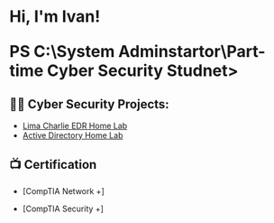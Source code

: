 <h1>Hi, I'm Ivan! <br/>
  
<b>PS C:\System Adminstartor\Part-time Cyber Security Studnet> </b>

<h2>👨‍💻 Cyber Security Projects:</h2>

- [Lima Charlie EDR Home Lab](https://github.com/IvanMed1002/IDS-IPSwithLimaCharlie)
- [Active Directory Home Lab](https://github.com/IvanMed1002/IDS-IPSwithLimaCharlie)

<h2>📺 Certification</h2>

- [CompTIA Network +]

- [CompTIA Security +]

<!--
**joshmadakor1/joshmadakor1** is a ✨ _special_ ✨ repository because its `README.md` (this file) appears on your GitHub profile.

Here are some ideas to get you started:

- 🔭 I’m currently working on ...
- 🌱 I’m currently learning ...
- 👯 I’m looking to collaborate on ...
- 🤔 I’m looking for help with ...
- 💬 Ask me about ...
- 📫 How to reach me: ...
- 😄 Pronouns: ...
- ⚡ Fun fact: ...
-->

